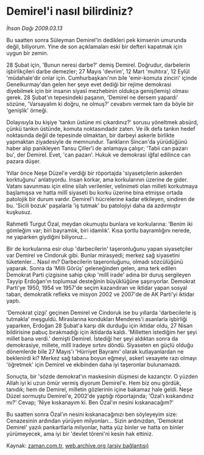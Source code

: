 # Demirel'i nasıl bilirdiniz?

*İhsan Dağı 2009.03.13*

<tr><td class="metin" colspan="2" style="padding-top: 20px; padding-left: 5px; padding-right: 10px;">Bu saatten sonra Süleyman Demirel'in dedikleri pek kimsenin umurunda değil, biliyorum. Yine de son açıklamaları eski bir defteri kapatmak için uygun bir zemin.</td></tr><tr><td class="metin" colspan="2" style="padding-top: 20px; padding-left: 5px; padding-right: 10px;"><p>28 Şubat için, 'Bunun neresi darbe?' demiş Demirel. Doğrudur, darbelerin işbirlikçileri darbe demezler; 27 Mayıs 'devrim', 12 Mart 'muhtıra', 12 Eylül 'müdahale'dir onlar için. Cumhurbaşkanı'nın bile 'emir-komuta zinciri' içinde Genelkurmay'dan gelen her şeye evet dediği bir rejime demokrasi diyebilmek için bir insanın siyasî mezhebinin oldukça geniş(lemiş) olması gerek. 28 Şubat'ın tepesindeki paşanın, 'Demirel ne dersem yapardı' sözüne, 'Varsayalım ki doğru, ne olmuş?' cevabını vermek tam da böyle bir 'genişlik' örneği.
<p>Dolayısıyla bu kişiye 'tankın üstüne mi çıkardınız?' sorusu yöneltmek absürd, çünkü tankın üstünde, komuta noktasındadır zaten. Ve ilk defa tankın hedef noktasında değil de tepesinde olmaktan, bir darbeyi askerle birlikte yapmaktan ziyadesiyle de memnundur. Tankların Sincan'da yürüdüğünü haber alıp panikleyen Tansu Çiller'i de anlamaya çalışır; 'Tabii can pazarı bu', der Demirel. Evet, 'can pazarı'. Hukuk ve demokrasi iğfal edilince can pazara düşer.
<p>Yıllar önce Neşe Düzel'e verdiği bir röportajda 'siyasetçilerin askerden korktuğunu' anlatıyordu. İnsan korkar, ama korkularının üzerine de gider. Vatanı savunması için eline silah verilenler, velinimeti olan milleti korkutmaya başlamışsa ve hatta millî siyaseti bu korku üzerine bina etmişse ortada patolojik bir durum vardır. Demirel'i hücrelerine kadar etkileyen, sindiren de bu. 'Sicili bozuk' paşalarla 'iş tutmak' bu patolojiyi daha da azdırmıştır kuşkusuz.
<p>Rahmetli Turgut Özal, meydan okumuştu bunlara ve korkularına: 'Benim iki gömleğim var; biri bayramlık, biri idamlık'. Kısa şortlu bayramlığını nerede, ne yaparken giydiğini biliyoruz...
<p>Bir de korkularına esir olup 'darbecilerin' taşeronluğunu yapan siyasetçiler var Demirel ve Cindoruk gibi. Bunlar mirasyedi; merkez sağ siyasetini tüketenler... Nasıl mı? Darbecilerin taşeronluğunu, olmadı sözcülüğünü yaparak. Sonra da 'Milli Görüş' geleneğinden gelen, ama terk edilen Demokrat Parti çizgisine sahip çıkıp 'millî irade' adına bir duruş sergileyen Tayyip Erdoğan'ın toplumsal desteğinin büyüklüğüne şaşırıyorlar. Demokrat Parti'ye 1950, 1954 ve 1957'de seçim kazandıran ve iktidar yapan sosyal taban, demokratik refleks ve misyon 2002 ve 2007'de de AK Parti'yi iktidar yaptı.
<p>'Demokrat çizgi' geçinen Demirel ve Cindoruk ise bu yıllarda 'darbecilerle iş tutmakla' meşguldü. Miraslarına kondukları Menderes'i asanlarla işbirliği yaparken, Erdoğan 28 Şubat'a karşı dik durduğu için iktidar oldu, 27 Nisan bildirisine pabuç bırakmadığı için iktidarda kaldı. 'Milletten istediğim her şeyi millet bana verdi.' demişti Demirel. İstediği her şeyi aldıktan sonra da demokrasiye, millete, millî iradeye sırtını döndü. Siyaseten en güçlü olduğu dönemlerde bile 27 Mayıs'ı 'Hürriyet Bayramı' olarak kutlayanlardan ne beklenirdi ki? Merkez sağ tabana boyun eğmeyi, askerî vesayete razı olmayı 'öğretmek' için Demirel ve ekibinden daha iyi taşeronlar bulunamazdı.
<p>Sonuçta, bir 'sözde demokrat'ın maskesinin düşmesi de kazançtır. O yüzden Allah iyi ki uzun ömür vermiş diyorum Demirel'e. Hem biz onu gördük, tanıdık; hem de Demirel, milletin gözlerinin içine bakamaz hale geldi. Neşe Düzel sormuştu Demirel'e, 2002'de yaptığı röportajında; 'Özal'ı kıskandınız mı?' Cevap; 'Niye kıskanayım ki. Ben Özal'ın nesini kıskanacağım?'
<p>Bu saatten sonra Özal'ın nesini kıskanacağınızı ben söyleyeyim size: Cenazesinin ardından yürüyen milyonları... Sizin ardınızdan, 'Demokrat Demirel' yazılı pankartlarla milyonlar, hatta yüz binler ve hatta on binler yürümeyecek, ama iyi bir 'devlet töreni'ni kesin hak ettiniz.<br/></p></p></p></p></p></p></p></p></td></tr>

Kaynak: [zaman.com.tr](http://zaman.com.tr/yazar.do?yazino=824762), [web.archive.org (arşiv bağlantısı)](http://web.archive.org/web/20090316040710/http://zaman.com.tr:80/yazar.do?yazino=824762)
